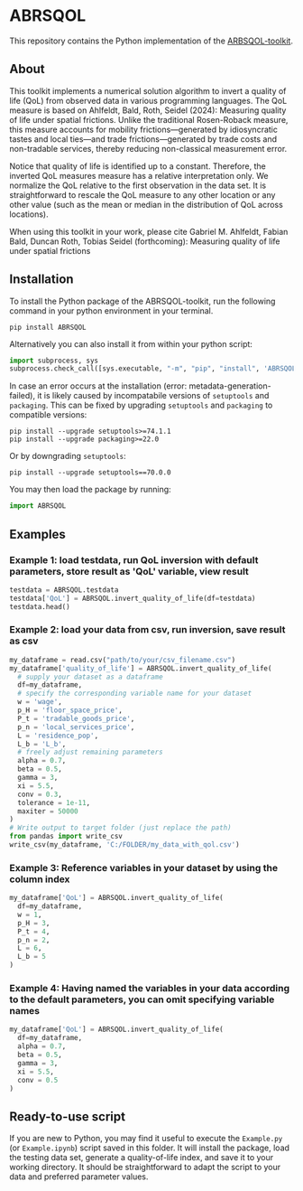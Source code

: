 
# ABRSQOL
This repository contains the Python implementation of the [ARBSQOL-toolkit]("https://github.com/Ahlfeldt/ABRSQOL-toolkit").
## About
This toolkit implements a numerical solution algorithm
to invert a quality of life (QoL) from observed data
in various programming languages. The QoL measure is
based on Ahlfeldt, Bald, Roth, Seidel (2024):
Measuring quality of life under spatial frictions.
Unlike the traditional Rosen-Roback measure, this measure
accounts for mobility frictions—generated by idiosyncratic
tastes and local ties—and trade frictions—generated by
trade costs and non-tradable services, thereby reducing
non-classical measurement error.

Notice that quality of life is identified up to a constant.
Therefore, the inverted QoL measures measure has a relative
interpretation only. We normalize the QoL relative to the first
observation in the data set. It is straightforward to rescale
the QoL measure to any other location or any other value (such
as the mean or median in the distribution of QoL across locations).

When using this toolkit in your work, please cite Gabriel M. Ahlfeldt, Fabian Bald, Duncan Roth, Tobias Seidel (forthcoming): Measuring quality of life under spatial frictions

## Installation
To install the Python package of the ABRSQOL-toolkit, run the following command in your python environment in your terminal. 

```console
pip install ABRSQOL
```
Alternatively you can also install it from within your python script:
```python
import subprocess, sys
subprocess.check_call([sys.executable, "-m", "pip", "install", 'ABRSQOL'])
```
In case an error occurs at the installation (error: metadata-generation-failed), it is likely caused by incompatabile versions of `setuptools` and `packaging`. 
This can be fixed by upgrading `setuptools` and `packaging` to compatible versions:
```console
pip install --upgrade setuptools>=74.1.1
pip install --upgrade packaging>=22.0
```
Or by downgrading `setuptools`:
```console
pip install --upgrade setuptools==70.0.0
```

You may then load the package by running:
```python
import ABRSQOL
```

## Examples
### Example 1: load testdata, run QoL inversion with default parameters, store result as 'QoL' variable, view result
```python
testdata = ABRSQOL.testdata
testdata['QoL'] = ABRSQOL.invert_quality_of_life(df=testdata)
testdata.head()
```

### Example 2: load your data from csv, run inversion, save result as csv
```python
my_dataframe = read.csv("path/to/your/csv_filename.csv")
my_dataframe['quality_of_life'] = ABRSQOL.invert_quality_of_life(
  # supply your dataset as a dataframe
  df=my_dataframe,
  # specify the corresponding variable name for your dataset
  w = 'wage',
  p_H = 'floor_space_price',
  P_t = 'tradable_goods_price',
  p_n = 'local_services_price',
  L = 'residence_pop',
  L_b = 'L_b',
  # freely adjust remaining parameters
  alpha = 0.7,
  beta = 0.5,
  gamma = 3,
  xi = 5.5,
  conv = 0.3,
  tolerance = 1e-11,
  maxiter = 50000
)
# Write output to target folder (just replace the path)
from pandas import write_csv
write_csv(my_dataframe, 'C:/FOLDER/my_data_with_qol.csv')
```

### Example 3: Reference variables in your dataset by using the column index
```python
my_dataframe['QoL'] = ABRSQOL.invert_quality_of_life(
  df=my_dataframe,
  w = 1,
  p_H = 3,
  P_t = 4,
  p_n = 2,
  L = 6,
  L_b = 5
)
```

### Example 4: Having named the variables in your data according to the default parameters, you can omit specifying variable names
```python
my_dataframe['QoL'] = ABRSQOL.invert_quality_of_life(
  df=my_dataframe,
  alpha = 0.7,
  beta = 0.5,
  gamma = 3,
  xi = 5.5,
  conv = 0.5
)
```

## Ready-to-use script

If you are new to Python, you may find it useful to execute the `Example.py` (or `Example.ipynb`) script saved in this folder. It will install the package, load the testing data set, generate a quality-of-life index, and save it to your working directory.  It should be straightforward to adapt the script to your data and preferred parameter values.
